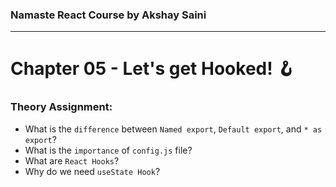 ### Namaste React Course by Akshay Saini
---

# Chapter 05 - Let's get Hooked! 🪝

### Theory Assignment:
- What is the `difference` between `Named export`, `Default export`, and `* as export`?
- What is the `importance` of `config.js` file?
- What are `React Hooks`?
- Why do we need `useState Hook`?
